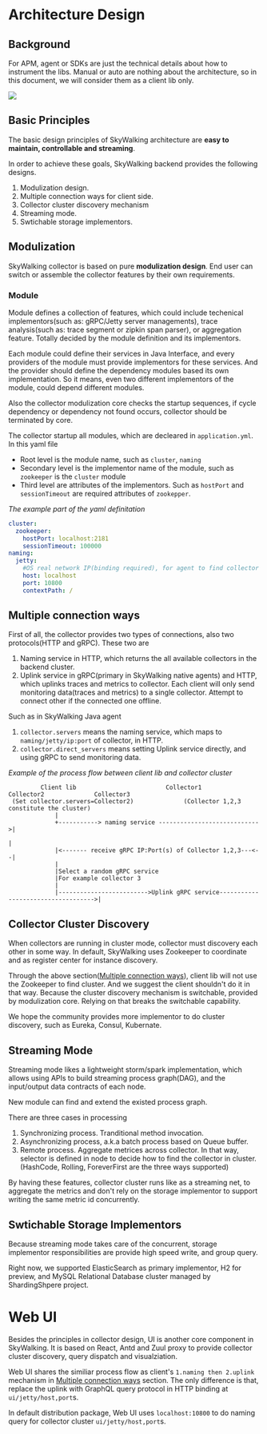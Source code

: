 # Architecture Design
## Background
For APM, agent or SDKs are just the technical details about how to instrument the libs. 
Manual or auto are nothing about the architecture, so in this document, we will consider them as a client lib only.

<img src="https://skywalkingtest.github.io/page-resources/5.0/architecture.png"/>

## Basic Principles
The basic design principles of SkyWalking architecture are **easy to maintain, controllable and streaming**. 

In order to achieve these goals, SkyWalking backend provides the following designs.
1. Modulization design.
1. Multiple connection ways for client side.
1. Collector cluster discovery mechanism
1. Streaming mode.
1. Swtichable storage implementors.

## Modulization
SkyWalking collector is based on pure **modulization design**. End user can switch or assemble the collector features by their
own requirements.

### Module

Module defines a collection of features, which could include techenical implementors(such as: gRPC/Jetty server managements), 
trace analysis(such as: trace segment or zipkin span parser), or aggregation feature. Totally decided by the module definition
and its implementors.

Each module could define their services in Java Interface, 
and every providers of the module must provide implementors for these services. 
And the provider should define the dependency modules based its own implementation. 
So it means, even two different implementors of the module, could depend different modules.

Also the collector modulization core checks the startup sequences, if cycle dependency or dependency not found occurs, 
collector should be terminated by core.

The collector startup all modules, which are decleared in `application.yml`. 
In this yaml file
- Root level is the module name, such as `cluster`, `naming`
- Secondary level is the implementor name of the module, such as `zookeeper` is the `cluster` module
- Third level are attributes of the implementors. Such as `hostPort` and `sessionTimeout` are required attributes of `zookepper`.

_The example part of the yaml definitation_
```yml
cluster:
  zookeeper:
    hostPort: localhost:2181
    sessionTimeout: 100000
naming:
  jetty:
    #OS real network IP(binding required), for agent to find collector cluster
    host: localhost
    port: 10800
    contextPath: /
```

## Multiple connection ways
First of all, the collector provides two types of connections, also two protocols(HTTP and gRPC). These two are
1. Naming service in HTTP, which returns the all available collectors in the backend cluster.
1. Uplink service in gRPC(primary in SkyWalking native agents) and HTTP, which uplinks traces and metrics to collector.
Each client will only send monitoring data(traces and metrics) to a single collector. Attempt to connect other if the connected one offline.

Such as in SkyWalking Java agent
1. `collector.servers` means the naming service, which maps to `naming/jetty/ip:port` of collector, in HTTP. 
1. `collector.direct_servers` means setting Uplink service directly, and using gRPC to send monitoring data.


_Example of the process flow between client lib and collector cluster_
```
         Client lib                         Collector1             Collector2              Collector3
 (Set collector.servers=Collector2)              (Collector 1,2,3 constitute the cluster)
             |
             +-----------> naming service ---------------------------->|
                                                                       |
             |<------- receive gRPC IP:Port(s) of Collector 1,2,3---<--|
             |
             |Select a random gRPC service
             |For example collector 3
             |
             |------------------------->Uplink gRPC service----------------------------------->|
```


## Collector Cluster Discovery
When collectors are running in cluster mode, collector must discovery each other in some way. In default, SkyWalking uses
Zookeeper to coordinate and as register center for instance discovery.

Through the above section([Multiple connection ways](#multiple-connection-ways)), client lib will not use the Zookeeper to find cluster. And we suggest the client shouldn't do it in that way. Because the cluster discovery mechanism is switchable, 
provided by modulization core. Relying on that breaks the switchable capability.

We hope the community provides more implementor to do cluster discovery, such as Eureka, Consul, Kubernate.


## Streaming Mode
Streaming mode likes a lightweight storm/spark implementation, which allows using APIs to build streaming process graph(DAG),
and the input/output data contracts of each node.

New module can find and extend the existed process graph. 

There are three cases in processing
1. Synchronizing process. Tranditional method invocation.
1. Asynchronizing process, a.k.a batch process based on Queue buffer.
1. Remote process. Aggregate metrices across collector. In that way, selector is defined in node to decide 
how to find the collector in cluster. (HashCode, Rolling, ForeverFirst are the three ways supported)

By having these features, collector cluster runs like as a streaming net, to aggregate the metrics and don't rely on the
storage implementor to support writing the same metric id concurrently.

## Swtichable Storage Implementors
Because streaming mode takes care of the concurrent, storage implementor responsibilities are provide high speed write,
and group query.

Right now, we supported ElasticSearch as primary implementor, H2 for preview, and MySQL Relational Database cluster managed
by ShardingShpere project. 

# Web UI
Besides the principles in collector design, UI is another core component in SkyWalking. It is based on React, Antd and Zuul
proxy to provide collector cluster discovery, query dispatch and visualziation.

Web UI shares the similiar process flow as client's `1.naming then 2.uplink` mechanism in [Multiple connection ways](#multiple-connection-ways) section. The only difference is that, replace the uplink with GraphQL query protocol in HTTP binding at `ui/jetty/host,port`s.

In default distribution package, Web UI uses `localhost:10800` to do naming query for collector cluster `ui/jetty/host,port`s.

